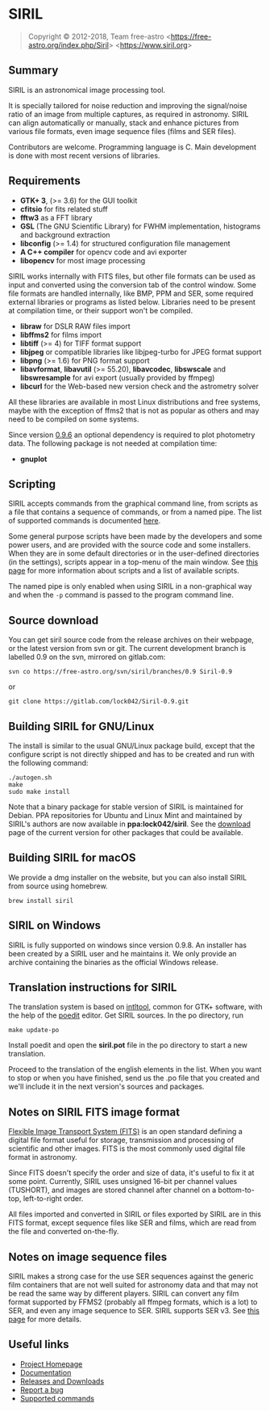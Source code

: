 SIRIL
=====

> Copyright &copy; 2012-2018, Team free-astro
> <<https://free-astro.org/index.php/Siril>>
> <<https://www.siril.org>>

Summary
-------
SIRIL is an astronomical image processing tool.

It is specially tailored for noise reduction and improving the signal/noise
ratio of an image from multiple captures, as required in astronomy.
SIRIL can align automatically or manually, stack and enhance pictures from various file formats,
even image sequence files (films and SER files).

Contributors are welcome. Programming language is C.
Main development is done with most recent versions of libraries.

Requirements
------------
 * **GTK+ 3**, (>= 3.6) for the GUI toolkit
 * **cfitsio** for fits related stuff
 * **fftw3** as a FFT library
 * **GSL** (The GNU Scientific Library) for FWHM implementation, histograms and background extraction
 * **libconfig** (>= 1.4) for structured configuration file management
 * **A C++ compiler** for opencv code and avi exporter
 * **libopencv** for most image processing

SIRIL works internally with FITS files, but other file formats can be used as
input and converted using the conversion tab of the control window. Some file
formats are handled internally, like BMP, PPM and SER, some required external
libraries or programs as listed below. Libraries need to be present at
compilation time, or their support won't be compiled.

 * **libraw** for DSLR RAW files import
 * **libffms2** for films import
 * **libtiff** (>= 4) for TIFF format support
 * **libjpeg** or compatible libraries like libjpeg-turbo for JPEG format support
 * **libpng** (>= 1.6) for PNG format support
 * **libavformat**, **libavutil** (>= 55.20), **libavcodec**, **libswscale** and **libswresample** for avi export (usually provided by ffmpeg)
 * **libcurl** for the Web-based new version check and the astrometry solver

All these libraries are available in most Linux distributions and free systems,
maybe with the exception of ffms2 that is not as popular as others and may need
to be compiled on some systems.

Since version [0.9.6](https://free-astro.org/index.php?title=Siril:0.9.6) an optional 
dependency is required to plot photometry data. The following package is not needed 
at compilation time:

 * **gnuplot**

Scripting
---------

SIRIL accepts commands from the graphical command line, from scripts as a file
that contains a sequence of commands, or from a named pipe. The list of
supported commands is documented
[here](https://free-astro.org/index.php?title=Siril:Commands).

Some general purpose scripts have been made by the developers and some power
users, and are provided with the source code and some installers. When they are
in some default directories or in the user-defined directories (in the
settings), scripts appear in a top-menu of the main window. See [this
page](https://free-astro.org/index.php?title=Siril:scripts) for more
information about scripts and a list of available scripts.

The named pipe is only enabled when using SIRIL in a non-graphical way and when
the `-p` command is passed to the program command line.

Source download
---------------

You can get siril source code from the release archives on their webpage, or the latest version from svn or git. The current development branch is labelled 0.9 on the svn, mirrored on gitlab.com:

    svn co https://free-astro.org/svn/siril/branches/0.9 Siril-0.9
    
or 

    git clone https://gitlab.com/lock042/Siril-0.9.git 


Building SIRIL for GNU/Linux
----------------------------
The install is similar to the usual GNU/Linux package build, except that the
configure script is not directly shipped and has to be created and run with the
following command:

    ./autogen.sh
    make
    sudo make install

Note that a binary package for stable version of SIRIL is maintained for Debian. 
PPA repositories for Ubuntu and Linux Mint and maintained by SIRIL's authors are
now available in **ppa:lock042/siril**.
See the [download](https://free-astro.org/index.php?title=Siril:releases) page 
of the current version for other packages that could be available.

Building SIRIL for macOS
------------------------
We provide a dmg installer on the website, but you can also install SIRIL from source using homebrew.

    brew install siril


SIRIL on Windows
----------------
SIRIL is fully supported on windows since version 0.9.8. An installer has been created by a SIRIL user and he maintains it. We only provide an archive containing the binaries as the official Windows release.

Translation instructions for SIRIL
----------------------------------
The translation system is based on [intltool](https://www.freedesktop.org/wiki/Software/intltool/), common for GTK+ software, with the help of the [poedit](https://poedit.net/) editor.
Get SIRIL sources. In the po directory, run 
     
    make update-po
Install poedit and open the **siril.pot** file in the po directory to start a new translation.

Proceed to the translation of the english elements in the list. When you want to stop or when you have finished, send us the .po file that you created and we'll include it in the next version's sources and packages.

Notes on SIRIL FITS image format
--------------------------------
[Flexible Image Transport System (FITS)](https://en.wikipedia.org/wiki/FITS) is an open
standard defining a digital file format useful for storage, transmission and processing
of scientific and other images.
FITS is the most commonly used digital file format in astronomy.

Since FITS doesn't specify the order and size of data, it's useful to fix it at
some point. Currently, SIRIL uses unsigned 16-bit per channel values (TUSHORT),
and images are stored channel after channel on a bottom-to-top, left-to-right
order.

All files imported and converted in SIRIL or files exported by SIRIL are in this
FITS format, except sequence files like SER and films, which are read from the
file and converted on-the-fly.

Notes on image sequence files
-----------------------------
SIRIL makes a strong case for the use SER sequences against the generic film
containers that are not well suited for astronomy data and that may not be read
the same way by different players. SIRIL can convert any film format supported
by FFMS2 (probably all ffmpeg formats, which is a lot) to SER, and even any
image sequence to SER.
SIRIL supports SER v3. See [this page](https://free-astro.org/index.php/SER) for more details.

Useful links
------------
 * [Project Homepage](https://free-astro.org/index.php/Siril)
 * [Documentation](https://free-astro.org/siril_doc-en/#Reference_documentation_1)
 * [Releases and Downloads](https://free-astro.org/index.php?title=Siril:releases)
 * [Report a bug](https://free-astro.org/bugs/view_all_bug_page.php)
 * [Supported commands](https://free-astro.org/index.php?title=Siril:Commands)
